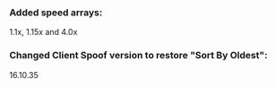 ### Added speed arrays:
1.1x, 1.15x and 4.0x

### Changed Client Spoof version to restore "Sort By Oldest":
16.10.35
